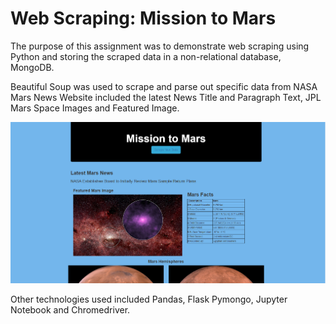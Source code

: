 
# Web Scraping: Mission to Mars

The purpose of this assignment was to demonstrate web scraping using Python and storing the scraped data in a non-relational database, MongoDB.

Beautiful Soup was used to scrape and parse out specific data from NASA Mars News Website included the latest News Title and Paragraph Text,
JPL Mars Space Images and Featured Image.


![](Missions_to_Mars/images/Capture_8.PNG)


Other technologies used included Pandas, Flask Pymongo, Jupyter Notebook and Chromedriver.

